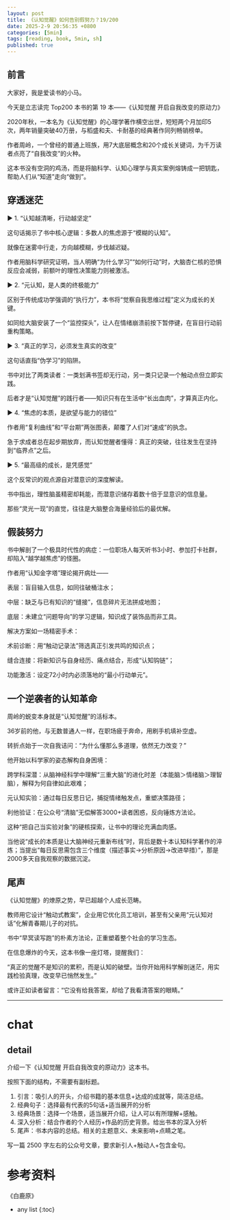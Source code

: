 ```yaml
---
layout: post
title: 《认知觉醒》如何告别假努力？19/200
date: 2025-2-9 20:56:35 +0800
categories: [5min]
tags: [reading, book, 5min, sh]
published: true
---
```



## 前言

大家好，我是爱读书的小马。

今天是立志读完 Top200 本书的第 19 本——《认知觉醒 开启自我改变的原动力》

2020年秋，一本名为《认知觉醒》的心理学著作横空出世，短短两个月加印5次，两年销量突破40万册，与稻盛和夫、卡耐基的经典著作同列畅销榜单。

作者周岭，一个曾经的普通上班族，用7大底层概念和20个成长关键词，为千万读者点亮了“自我改变”的火种。

这本书没有空洞的鸡汤，而是将脑科学、认知心理学与真实案例熔铸成一把钥匙，帮助人们从“知道”走向“做到”。

## 穿透迷茫 

▶  1. “认知越清晰，行动越坚定”  

这句话揭示了书中核心逻辑：多数人的焦虑源于“模糊的认知”。

就像在迷雾中行走，方向越模糊，步伐越迟疑。

作者用脑科学研究证明，当人明确“为什么学习”“如何行动”时，大脑杏仁核的恐惧反应会减弱，前额叶的理性决策能力则被激活。  

▶  2. “元认知，是人类的终极能力”  

区别于传统成功学强调的“执行力”，本书将“觉察自我思维过程”定义为成长的关键。

如同给大脑安装了一个“监控探头”，让人在情绪崩溃前按下暂停键，在盲目行动前重构策略。  

▶  3. “真正的学习，必须发生真实的改变”  

这句话直指“伪学习”的陷阱。

书中对比了两类读者：一类划满书签却无行动，另一类只记录一个触动点但立即实践。

后者才是“认知觉醒”的践行者——知识只有在生活中“长出血肉”，才算真正内化。  

▶  4. “焦虑的本质，是欲望与能力的错位”  

作者用“复利曲线”和“平台期”两张图表，颠覆了人们对“速成”的执念。

急于求成者总在起步期放弃，而认知觉醒者懂得：真正的突破，往往发生在坚持到“临界点”之后。  

▶  5. “最高级的成长，是凭感觉”  

这个反常识的观点源自对潜意识的深度解读。

书中指出，理性脑虽精密却耗能，而潜意识储存着数十倍于显意识的信息量。

那些“灵光一现”的直觉，往往是大脑整合海量经验后的最优解。  

## 假装努力

书中解剖了一个极具时代性的病症：一位职场人每天听书3小时、参加打卡社群，却陷入“越学越焦虑”的怪圈。

作者用“认知金字塔”理论揭开病灶——  

表层：盲目输入信息，如同往破桶注水；  

中层：缺乏与已有知识的“缝接”，信息碎片无法拼成地图；  

底层：未建立“问题导向”的学习逻辑，知识成了装饰品而非工具。  

解决方案如一场精密手术： 

术前诊断：用“触动记录法”筛选真正引发共鸣的知识点；  

缝合连接：将新知识与自身经历、痛点结合，形成“认知钩链”；  

功能激活：设定72小时内必须落地的“最小行动单元”。  

## 一个逆袭者的认知革命

周岭的蜕变本身就是“认知觉醒”的活标本。

36岁前的他，与无数普通人一样，在职场疲于奔命，用刷手机填补空虚。

转折点始于一次自我诘问：“为什么懂那么多道理，依然无力改变？”  

他开始以科学家的姿态解构自身困境：  

跨学科深潜：从脑神经科学中理解“三重大脑”的进化时差（本能脑＞情绪脑＞理智脑），解释为何自律如此艰难；  

元认知实验：通过每日反思日记，捕捉情绪触发点，重塑决策路径；  

利他验证：在公众号“清脑”无偿解答3000+读者困惑，反向锤炼方法论。  

这种“把自己当实验对象”的硬核探索，让书中的理论充满血肉感。

当他说“成长的本质是让大脑神经元重新布线”时，背后是数十本认知科学著作的淬炼；当提出“每日反思需包含三个维度（描述事实→分析原因→改进举措）”，那是2000多天自我观察的数据沉淀。  

## 尾声

《认知觉醒》的燎原之势，早已超越个人成长范畴。

教师用它设计“触动式教案”，企业用它优化员工培训，甚至有父亲用“元认知对话”化解青春期儿子的对抗。

书中“早冥读写跑”的朴素方法论，正重塑着整个社会的学习生态。  

在信息爆炸的今天，这本书像一座灯塔，提醒我们：  

“真正的觉醒不是知识的累积，而是认知的破壁。当你开始用科学解剖迷茫，用实践检验真理，改变早已悄然发生。”  

或许正如读者留言：“它没有给我答案，却给了我看清答案的眼睛。”

--------------------------------------------------------------------------------

# chat

## detail

介绍一下《认知觉醒 开启自我改变的原动力》这本书。

按照下面的结构，不需要有副标题。

1. 引言：吸引人的开头，介绍书籍的基本信息+达成的成就等，简洁总结。
2. 经典句子：选择最有代表的5句话+适当展开的分析
3. 经典场景：选择一个场景，适当展开介绍，让人可以有所理解+感触。
4. 深入分析：结合作者的个人经历+作品的历史背景。给出书本的深入分析
5. 尾声：书本内容的总结。相关的主题意义、未来影响+点睛之笔。

写一篇 2500 字左右的公众号文章，要求新引人+触动人+包含金句。


# 参考资料

 《白鹿原》

* any list
{:toc}